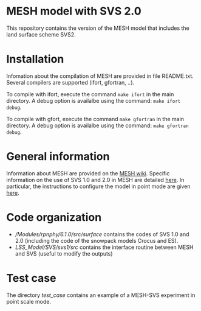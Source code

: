 # MESH model with SVS 2.0 

This repository contains the version of the MESH model that includes the land surface scheme SVS2. 

# Installation

Infomation about the compilation of MESH are provided in file README.txt. Several compilers are supported (ifort, gfortran, ..).

To compile with ifort, execute the command `make ifort` in the main directory. A debug option is availalbe using the command: `make ifort debug`. 

To compile with gfort, execute the command `make gfortran` in the main directory. A debug option is availalbe using the command: `make gfortran debug`. 

# General information

Information about MESH are provided on the [MESH wiki](https://wiki.usask.ca/pages/viewpage.action?pageId=220332269). Specific information on the use of SVS 1.0 and 2.0 in MESH are detailed [here](https://wiki.usask.ca/pages/viewpage.action?pageId=1303674916). In particular, the instructions to configure the model in point mode are given [here](https://wiki.usask.ca/pages/viewpage.action?pageId=1716094475). 

# Code organization
* */Modules/rpnphy/6.1.0/src/surface* contains the codes of SVS 1.0 and 2.0 (including the code of the snowpack models Crocus and ES). 
* *LSS_Model/SVS/svs1/src* contains the interface routine between MESH and SVS (useful to modify the outputs)

# Test case 
The directory *test_case* contains an example of a MESH-SVS experiment in point scale mode. 
